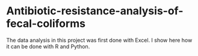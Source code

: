 # Antibiotic-resistance-analysis-of-fecal-coliforms
The data analysis in this project was first done with Excel. I show here how it can be done with R and Python.
